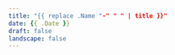 ```yaml
---
title: "{{ replace .Name "-" " " | title }}"
date: {{ .Date }}
draft: false
landscape: false
---
```

